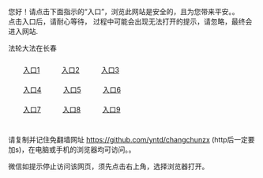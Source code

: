 您好！请点击下面指示的“入口”，浏览此网站是安全的，且为您带来平安。。 <br/>
点击入口后，请耐心等待， 过程中可能会出现无法打开的提示，请忽略，最终会进入网站. </br>

法轮大法在长春<br/>
<div style="padding:10px"><a style="margin:20px" target="_blank" href="https://d2knbz3n8x40xy.cloudfront.net/2Qpsp?vskqzrq" id="ccLink1" rel="nofollow">入口1</a> <a target="_blank" style="margin:20px" href="https://djjy4ey4mwndr.cloudfront.net/2Qpsp?yqjsnv" id="ccLink2" rel="nofollow">入口2</a> <a style="margin:20px" target="_blank" href="https://dajlh0a1axk3e.cloudfront.net/2Qpsp?pmgjef" id="ccLink3" rel="nofollow">入口3</a></div>

<div style="padding:10px" ><a style="margin:20px" target="_blank" href="https://d2knbz3n8x40xy.cloudfront.net/2Qpsp?vskqzrq" id="ccLink4" rel="nofollow">入口4</a> <a style="margin:20px" href="https://djjy4ey4mwndr.cloudfront.net/2Qpsp?yqjsnv" target="_blank" id="ccLink5" rel="nofollow">入口5</a> <a style="margin:20px" href="https://dajlh0a1axk3e.cloudfront.net/2Qpsp?pmgjef" target="_blank" id="ccLink6" rel="nofollow">入口6</a></div>

<div style="padding:10px"><a style="margin:20px" target="_blank" href="https://d2knbz3n8x40xy.cloudfront.net/2Qpsp?vskqzrq" id="ccLink7" rel="nofollow">入口7</a> <a style="margin:20px" href="https://djjy4ey4mwndr.cloudfront.net/2Qpsp?yqjsnv" target="_blank" id="ccLink8" rel="nofollow">入口8</a> <a style="margin:20px" target="_blank" href="https://dajlh0a1axk3e.cloudfront.net/2Qpsp?pmgjef" id="ccLink9" rel="nofollow">入口9</a></div>

<br/>



请复制并记住免翻墙网址 https://github.com/yntd/changchunzx (http后一定要加s)，在电脑或手机的浏览器均可访问。。<br/>

微信如提示停止访问该网页，须先点击右上角，选择浏览器打开。
